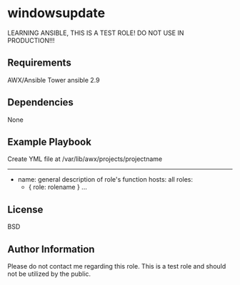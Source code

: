 windowsupdate
=========

LEARNING ANSIBLE, THIS IS A TEST ROLE! DO NOT USE IN PRODUCTION!!!

Requirements
------------
AWX/Ansible Tower
ansible 2.9


Dependencies
------------

None

Example Playbook
----------------

Create YML file at /var/lib/awx/projects/projectname

---
- name: general description of role's function
  hosts: all
  roles:
    - { role: rolename }
...


License
-------

BSD

Author Information
------------------

Please do not contact me regarding this role. This is a test role and should not be utilized by the public.
